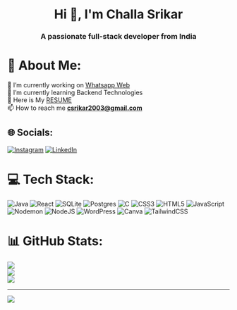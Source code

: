 
<h1 align="center">Hi 👋, I'm Challa Srikar</h1>
<h3 align="center">A passionate full-stack developer from India</h3>


# 💫 About Me:
🔭 I’m currently working on [Whatsapp Web](https://github.com/Srikar-C/Whatsapp-Web)<br>🌱 I’m currently learning Backend Technologies<br>💬 Here is My [RESUME](https://drive.google.com/file/d/1NNqmaCoH7-Td57AXPAT34sZgEPaGaQlF/view)<br>📫 How to reach me **csrikar2003@gmail.com**


## 🌐 Socials:
[![Instagram](https://img.shields.io/badge/Instagram-%23E4405F.svg?logo=Instagram&logoColor=white)](https://www.instagram.com/_c_srikar) [![LinkedIn](https://img.shields.io/badge/LinkedIn-%230077B5.svg?logo=linkedin&logoColor=white)](https://www.linkedin.com/in/srikar-challa-5a22b9250/)


# 💻 Tech Stack:
![Java](https://img.shields.io/badge/java-%23ED8B00.svg?style=flat&logo=openjdk&logoColor=white) ![React](https://img.shields.io/badge/react-%2320232a.svg?style=flat&logo=react&logoColor=%2361DAFB) ![SQLite](https://img.shields.io/badge/sqlite-%2307405e.svg?style=flat&logo=sqlite&logoColor=white) ![Postgres](https://img.shields.io/badge/postgres-%23316192.svg?style=flat&logo=postgresql&logoColor=white) ![C](https://img.shields.io/badge/c-%2300599C.svg?style=flat&logo=c&logoColor=white) ![CSS3](https://img.shields.io/badge/css3-%231572B6.svg?style=flat&logo=css3&logoColor=white) ![HTML5](https://img.shields.io/badge/html5-%23E34F26.svg?style=flat&logo=html5&logoColor=white) ![JavaScript](https://img.shields.io/badge/javascript-%23323330.svg?style=flat&logo=javascript&logoColor=%23F7DF1E) ![Nodemon](https://img.shields.io/badge/NODEMON-%23323330.svg?style=flat&logo=nodemon&logoColor=%BBDEAD) ![NodeJS](https://img.shields.io/badge/node.js-6DA55F?style=flat&logo=node.js&logoColor=white) ![WordPress](https://img.shields.io/badge/WordPress-%23117AC9.svg?style=flat&logo=WordPress&logoColor=white) ![Canva](https://img.shields.io/badge/Canva-%2300C4CC.svg?style=flat&logo=Canva&logoColor=white) ![TailwindCSS](https://img.shields.io/badge/tailwindcss-%2338B2AC.svg?style=flat&logo=tailwind-css&logoColor=white)
# 📊 GitHub Stats:
![](https://github-readme-stats.vercel.app/api?username=srikar-c&theme=dark&hide_border=false&include_all_commits=false&count_private=false)<br/>
![](https://github-readme-streak-stats.herokuapp.com/?user=srikar-c&theme=dark&hide_border=false)<br/>
![](https://github-readme-stats.vercel.app/api/top-langs/?username=srikar-c&theme=dark&hide_border=false&include_all_commits=false&count_private=false&layout=compact)

---
[![](https://visitcount.itsvg.in/api?id=srikar-c&icon=0&color=0)](https://visitcount.itsvg.in)

<!-- Proudly created with GPRM ( https://gprm.itsvg.in ) -->
<!-- Proudly created with GPRM ( https://gprm.itsvg.in ) -->
